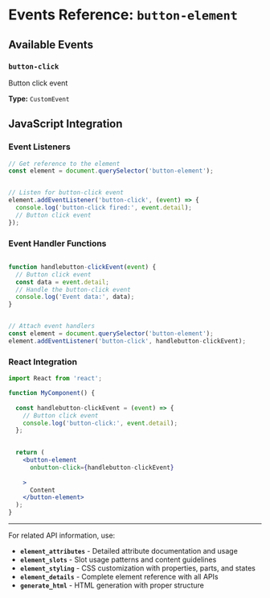 # Events Reference: `button-element`




## Available Events




### `button-click`

Button click event

**Type:** `CustomEvent`







## JavaScript Integration

### Event Listeners

```javascript
// Get reference to the element
const element = document.querySelector('button-element');


// Listen for button-click event
element.addEventListener('button-click', (event) => {
  console.log('button-click fired:', event.detail);
  // Button click event
});


```

### Event Handler Functions

```javascript

function handlebutton-clickEvent(event) {
  // Button click event
  const data = event.detail;
  // Handle the button-click event
  console.log('Event data:', data);
}


// Attach event handlers
const element = document.querySelector('button-element');
element.addEventListener('button-click', handlebutton-clickEvent);

```

### React Integration

```jsx
import React from 'react';

function MyComponent() {
  
  const handlebutton-clickEvent = (event) => {
    // Button click event
    console.log('button-click:', event.detail);
  };

  
  return (
    <button-element
      onbutton-click={handlebutton-clickEvent}
      
    >
      Content
    </button-element>
  );
}
```



---

For related API information, use:
- **`element_attributes`** - Detailed attribute documentation and usage
- **`element_slots`** - Slot usage patterns and content guidelines
- **`element_styling`** - CSS customization with properties, parts, and states
- **`element_details`** - Complete element reference with all APIs
- **`generate_html`** - HTML generation with proper structure